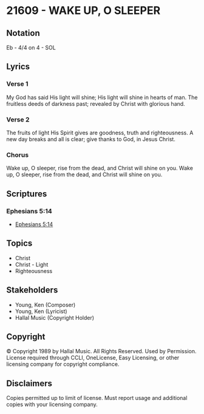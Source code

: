 # 21609 - WAKE UP, O SLEEPER

## Notation

Eb - 4/4 on 4 - SOL

## Lyrics

### Verse 1

My God has said His light will shine; His light will shine in hearts of man. The fruitless deeds of darkness past; revealed by Christ with glorious hand.


### Verse 2

The fruits of light His Spirit gives are goodness, truth and righteousness. A new day breaks and all is clear; give thanks to God, in Jesus Christ.








### Chorus

Wake up, O sleeper, rise from the dead, and Christ will shine on you. Wake up, O sleeper, rise from the dead, and Christ will shine on you.


## Scriptures

### Ephesians 5:14

- [Ephesians 5:14](https://www.biblegateway.com/passage/?search=Ephesians%205%3A14)


## Topics

- Christ
- Christ - Light
- Righteousness

## Stakeholders

- Young, Ken (Composer)
- Young, Ken (Lyricist)
- Hallal Music (Copyright Holder)

## Copyright

© Copyright 1989 by Hallal Music. All Rights Reserved. Used by Permission.
License required through CCLI, OneLicense, Easy Licensing, or other licensing company for copyright compliance.

## Disclaimers

Copies permitted up to limit of license. Must report usage and additional copies with your licensing company.

